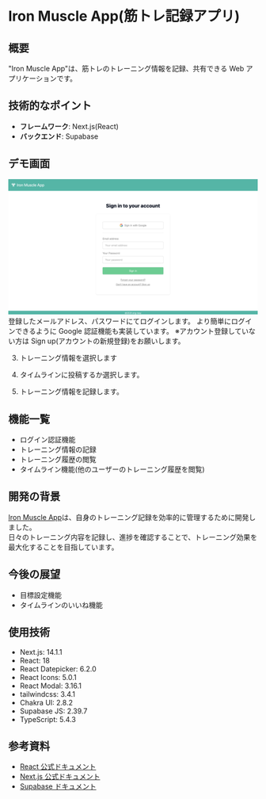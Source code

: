 # Iron Muscle App(筋トレ記録アプリ)

## 概要

"Iron Muscle App"は、筋トレのトレーニング情報を記録、共有できる Web アプリケーションです。

## 技術的なポイント

- **フレームワーク**: Next.js(React)
- **バックエンド**: Supabase

## デモ画面

![ログイン画面](login_demo.png)
登録したメールアドレス、パスワードにてログインします。
より簡単にログインできるように Google 認証機能も実装しています。
※アカウント登録していない方は Sign up(アカウントの新規登録)をお願いします。

3. トレーニング情報を選択します

4. タイムラインに投稿するか選択します。

5. トレーニング情報を記録します。

## 機能一覧

- ログイン認証機能
- トレーニング情報の記録
- トレーニング履歴の閲覧
- タイムライン機能(他のユーザーのトレーニング履歴を閲覧)

## 開発の背景

[Iron Muscle App](https://muscle-memory-avr0mvrzg-kounotis-projects.vercel.app/)は、自身のトレーニング記録を効率的に管理するために開発しました。<br/>
日々のトレーニング内容を記録し、進捗を確認することで、トレーニング効果を最大化することを目指しています。

## 今後の展望

- 目標設定機能
- タイムラインのいいね機能

## 使用技術

- Next.js: 14.1.1
- React: 18
- React Datepicker: 6.2.0
- React Icons: 5.0.1
- React Modal: 3.16.1
- tailwindcss: 3.4.1
- Chakra UI: 2.8.2
- Supabase JS: 2.39.7
- TypeScript: 5.4.3

## 参考資料

- [React 公式ドキュメント](https://ja.react.dev)
- [Next.js 公式ドキュメント](https://nextjs.org/docs)
- [Supabase ドキュメント](https://supabase.io/docs)

